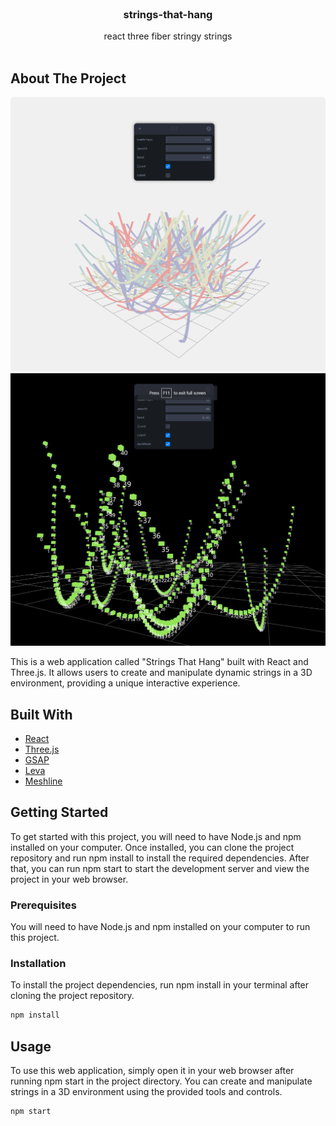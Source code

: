 <br/>
<p align="center">
  <h3 align="center"> strings-that-hang</h3>

  <p align="center">
    react three fiber stringy strings
    <br/>
    <br/>
  </p>
</p>



## About The Project

![lightMode](./public/lightMode.png)
![darkMode](./public/darkMode.png)


This is a web application called "Strings That Hang" built with React and Three.js. It allows users to create and manipulate dynamic strings in a 3D environment, providing a unique interactive experience.



## Built With

* [React](https://reactjs.org/)
* [Three.js](https://threejs.org/)
* [GSAP](https://greensock.com/gsap/)
* [Leva](https://leva.netlify.app/)
* [Meshline](https://github.com/supereggbert/meshline)


## Getting Started

To get started with this project, you will need to have Node.js and npm installed on your computer. Once installed, you can clone the project repository and run npm install to install the required dependencies. After that, you can run npm start to start the development server and view the project in your web browser.



### Prerequisites

You will need to have Node.js and npm installed on your computer to run this project.



### Installation

To install the project dependencies, run npm install in your terminal after cloning the project repository.

```sh
npm install
```


## Usage

To use this web application, simply open it in your web browser after running npm start in the project directory. You can create and manipulate strings in a 3D environment using the provided tools and controls.


```sh
npm start
```

